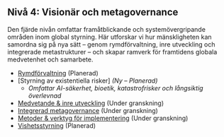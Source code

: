 ## Nivå 4: Visionär och metagovernance

Den fjärde nivån omfattar framåtblickande och systemövergripande områden inom global styrning. Här utforskar vi hur mänskligheten kan samordna sig på nya sätt – genom rymdförvaltning, inre utveckling och integrerade metastrukturer – och skapar ramverk för framtidens globala medvetenhet och samarbete.

* [Rymdförvaltning](/framework/docs/implementation/space) (Planerad)
* \[Styrning av existentiella risker] *(Ny – Planerad)*
  * *Omfattar AI-säkerhet, bioetik, katastrofrisker och långsiktig överlevnad*
* [Medvetande & inre utveckling](/framework/docs/implementation/consciousness) (Under granskning)
* [Integrerad metagovernance](/framework/docs/implementation/meta) (Under granskning)
* [Metoder & verktyg för implementering](/framework/docs/implementation/methods-tools) (Under granskning)
* [Vishetsstyrning](/framework/docs/implementation/wisdom) (Planerad)
